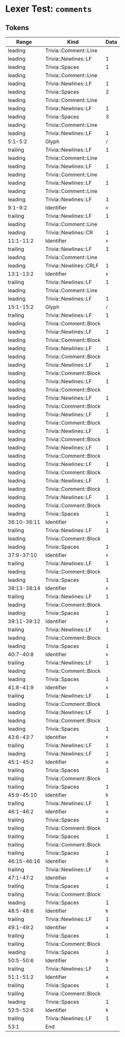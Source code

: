 # Lexer Test: `comments`

## Tokens
| Range          | Kind                           | Data                       |
|----------------|--------------------------------|----------------------------|
| leading        | Trivia::Comment::Line          |                            |
| leading        | Trivia::Newlines::LF           | 1                          |
| leading        | Trivia::Spaces                 | 1                          |
| leading        | Trivia::Comment::Line          |                            |
| leading        | Trivia::Newlines::LF           | 1                          |
| leading        | Trivia::Spaces                 | 2                          |
| leading        | Trivia::Comment::Line          |                            |
| leading        | Trivia::Newlines::LF           | 1                          |
| leading        | Trivia::Spaces                 | 3                          |
| leading        | Trivia::Comment::Line          |                            |
| leading        | Trivia::Newlines::LF           | 1                          |
| 5:1-5:2        | Glyph                          | `/`                        |
| trailing       | Trivia::Newlines::LF           | 1                          |
| leading        | Trivia::Comment::Line          |                            |
| leading        | Trivia::Newlines::LF           | 1                          |
| leading        | Trivia::Comment::Line          |                            |
| leading        | Trivia::Newlines::LF           | 1                          |
| leading        | Trivia::Comment::Line          |                            |
| leading        | Trivia::Newlines::LF           | 1                          |
| 9:1-9:2        | Identifier                     | `x`                        |
| trailing       | Trivia::Newlines::LF           | 1                          |
| leading        | Trivia::Comment::Line          |                            |
| leading        | Trivia::Newlines::CR           | 1                          |
| 11:1-11:2      | Identifier                     | `x`                        |
| trailing       | Trivia::Newlines::LF           | 1                          |
| leading        | Trivia::Comment::Line          |                            |
| leading        | Trivia::Newlines::CRLF         | 1                          |
| 13:1-13:2      | Identifier                     | `x`                        |
| trailing       | Trivia::Newlines::LF           | 1                          |
| leading        | Trivia::Comment::Line          |                            |
| leading        | Trivia::Newlines::LF           | 1                          |
| 15:1-15:2      | Glyph                          | `/`                        |
| trailing       | Trivia::Newlines::LF           | 1                          |
| leading        | Trivia::Comment::Block         |                            |
| leading        | Trivia::Newlines::LF           | 1                          |
| leading        | Trivia::Comment::Block         |                            |
| leading        | Trivia::Newlines::LF           | 1                          |
| leading        | Trivia::Comment::Block         |                            |
| leading        | Trivia::Newlines::LF           | 1                          |
| leading        | Trivia::Comment::Block         |                            |
| leading        | Trivia::Newlines::LF           | 1                          |
| leading        | Trivia::Comment::Block         |                            |
| leading        | Trivia::Newlines::LF           | 1                          |
| leading        | Trivia::Comment::Block         |                            |
| leading        | Trivia::Newlines::LF           | 1                          |
| leading        | Trivia::Comment::Block         |                            |
| leading        | Trivia::Newlines::LF           | 1                          |
| leading        | Trivia::Comment::Block         |                            |
| leading        | Trivia::Newlines::LF           | 1                          |
| leading        | Trivia::Comment::Block         |                            |
| leading        | Trivia::Newlines::LF           | 1                          |
| leading        | Trivia::Comment::Block         |                            |
| leading        | Trivia::Newlines::LF           | 1                          |
| leading        | Trivia::Comment::Block         |                            |
| leading        | Trivia::Newlines::LF           | 1                          |
| leading        | Trivia::Comment::Block         |                            |
| leading        | Trivia::Spaces                 | 1                          |
| 36:10-36:11    | Identifier                     | `x`                        |
| trailing       | Trivia::Newlines::LF           | 1                          |
| leading        | Trivia::Comment::Block         |                            |
| leading        | Trivia::Spaces                 | 1                          |
| 37:9-37:10     | Identifier                     | `x`                        |
| trailing       | Trivia::Newlines::LF           | 1                          |
| leading        | Trivia::Comment::Block         |                            |
| leading        | Trivia::Spaces                 | 1                          |
| 38:13-38:14    | Identifier                     | `x`                        |
| trailing       | Trivia::Newlines::LF           | 1                          |
| leading        | Trivia::Comment::Block         |                            |
| leading        | Trivia::Spaces                 | 1                          |
| 39:11-39:12    | Identifier                     | `x`                        |
| trailing       | Trivia::Newlines::LF           | 1                          |
| leading        | Trivia::Comment::Block         |                            |
| leading        | Trivia::Spaces                 | 1                          |
| 40:7-40:8      | Identifier                     | `x`                        |
| trailing       | Trivia::Newlines::LF           | 1                          |
| leading        | Trivia::Comment::Block         |                            |
| leading        | Trivia::Spaces                 | 1                          |
| 41:8-41:9      | Identifier                     | `x`                        |
| trailing       | Trivia::Newlines::LF           | 1                          |
| leading        | Trivia::Comment::Block         |                            |
| leading        | Trivia::Newlines::LF           | 1                          |
| leading        | Trivia::Comment::Block         |                            |
| leading        | Trivia::Spaces                 | 1                          |
| 43:6-43:7      | Identifier                     | `x`                        |
| trailing       | Trivia::Newlines::LF           | 1                          |
| leading        | Trivia::Newlines::LF           | 1                          |
| 45:1-45:2      | Identifier                     | `a`                        |
| trailing       | Trivia::Spaces                 | 1                          |
| trailing       | Trivia::Comment::Block         |                            |
| trailing       | Trivia::Spaces                 | 1                          |
| 45:9-45:10     | Identifier                     | `b`                        |
| trailing       | Trivia::Newlines::LF           | 1                          |
| 46:1-46:2      | Identifier                     | `a`                        |
| trailing       | Trivia::Spaces                 | 1                          |
| trailing       | Trivia::Comment::Block         |                            |
| trailing       | Trivia::Spaces                 | 1                          |
| trailing       | Trivia::Comment::Block         |                            |
| trailing       | Trivia::Spaces                 | 1                          |
| 46:15-46:16    | Identifier                     | `b`                        |
| trailing       | Trivia::Newlines::LF           | 1                          |
| 47:1-47:2      | Identifier                     | `a`                        |
| trailing       | Trivia::Spaces                 | 1                          |
| trailing       | Trivia::Comment::Block         |                            |
| leading        | Trivia::Spaces                 | 1                          |
| 48:5-48:6      | Identifier                     | `b`                        |
| trailing       | Trivia::Newlines::LF           | 1                          |
| 49:1-49:2      | Identifier                     | `a`                        |
| trailing       | Trivia::Spaces                 | 1                          |
| trailing       | Trivia::Comment::Block         |                            |
| leading        | Trivia::Spaces                 | 1                          |
| 50:5-50:6      | Identifier                     | `b`                        |
| trailing       | Trivia::Newlines::LF           | 1                          |
| 51:1-51:2      | Identifier                     | `a`                        |
| trailing       | Trivia::Spaces                 | 1                          |
| trailing       | Trivia::Comment::Block         |                            |
| leading        | Trivia::Spaces                 | 1                          |
| 52:5-52:6      | Identifier                     | `b`                        |
| trailing       | Trivia::Newlines::LF           | 1                          |
| 53:1           | End                            |                            |
